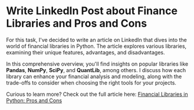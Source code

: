 # Write LinkedIn Post about Finance Libraries and Pros and Cons

For this task, I've decided to write an article on LinkedIn that dives into the world of financial libraries in Python. The article explores various libraries, examining their unique features, advantages, and disadvantages.

In this comprehensive overview, you'll find insights on popular libraries like **Pandas**, **NumPy**, **SciPy**, and **QuantLib**, among others. I discuss how each library can enhance your financial analysis and modeling, along with the trade-offs to consider when choosing the right tools for your projects.

Curious to learn more? Check out the full article here: [Financial Libraries in Python: Pros and Cons](https://www.linkedin.com/pulse/financial-libraries-python-pros-cons-amin-gholami-xclof)

